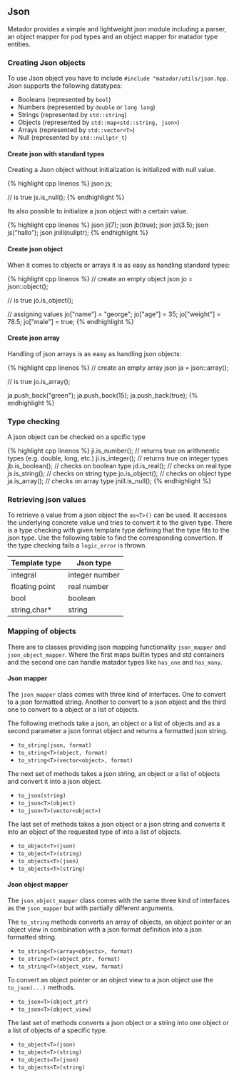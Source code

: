 ## Json

Matador provides a simple and lightweight json module including a parser, an object mapper for pod types and an object mapper for matador type entities.

### Creating Json objects

To use Json object you have to include ```#include "matador/utils/json.hpp```. Json supports the following datatypes:

- Booleans (represented by ```bool```)
- Numbers (represented by ```double``` or ```long long```)
- Strings (represented by ```std::string```)
- Objects (represented by ```std::map<std::string, json>```)
- Arrays (represented by ```std::vector<T>```)
- Null (represented by ```std::nullptr_t```)

#### Create json with standard types

Creating a Json object without initialization is initialized with null value.

{% highlight cpp linenos %}
json js;

// is true
js.is_null();
{% endhighlight %}

Its also possible to initialize a json object with a certain value.

{% highlight cpp linenos %}
json ji(7);
json jb(true);
json jd(3.5);
json js("hallo");
json jnill(nullptr);
{% endhighlight %}

#### Create json object

When it comes to objects or arrays it is as easy as handling standard types:

{% highlight cpp linenos %}
// create an empty object
json jo = json::object();

// is true
jo.is_object();

// assigning values
jo["name"] = "george";
jo["age"] = 35;
jo["weight"] = 78.5;
jo["male"] = true;
{% endhighlight %}

#### Create json array

Handling of json arrays is as easy as handling json objects:

{% highlight cpp linenos %}
// create an empty array
json ja = json::array();

// is true
jo.is_array();

ja.push_back("green");
ja.push_back(15);
ja.push_back(true);
{% endhighlight %}

### Type checking
A json object can be checked on a spcific type

{% highlight cpp linenos %}
ji.is_number(); // returns true on arithmentic types (e.g. double, long, etc.)
ji.is_integer(); // returns true on integer types
jb.is_boolean(); // checks on boolean type
jd.is_real(); // checks on real type
js.is_string(); // checks on string type
jo.is_object(); // checks on object type
ja.is_array(); // checks on array type
jnill.is_null();
{% endhighlight %}

### Retrieving json values

To retrieve a value from a json object the ```as<T>()``` can be used. It
accesses the underlying concrete value und tries to convert it to the
given type.
There is a type checking with given template type defining that the
type fits to the json type. Use the following table to find the
corresponding convertion. If the type checking fails a ```logic_error```
is thrown.

|Template type   |Json type     |
|----------------|--------------|
|integral        |integer number|
|floating point  |real number   |
|bool            |boolean       |
|string,char*    |string        |

### Mapping of objects

There are to classes providing json mapping functionality ```json_mapper``` and
```json_object_mapper```. Where the first maps builtin types and std containers
and the second one can handle matador types like ```has_one``` and ```has_many```.

#### Json mapper

The ```json_mapper``` class comes with three kind of interfaces. One to convert
to a json formatted string. Another to convert to a json object and the third one
to convert to a object or a list of objects.

The following methods take a json, an object or a list of objects and as a second
parameter a json format object and returns a formatted json string.

- ```to_string(json, format)```
- ```to_string<T>(object, format)```
- ```to_string<T>(vector<object>, format)```

The next set of methods takes a json string, an object or a list of objects and
convert it into a json object.

- ```to_json(string)```
- ```to_json<T>(object)```
- ```to_json<T>(vector<object>)```

The last set of methods takes a json object or a json string and converts it into
an object of the requested type of into a list of objects.

- ```to_object<T>(json)```
- ```to_object<T>(string)```
- ```to_objects<T>(json)```
- ```to_objects<T>(string)```

#### Json object mapper

The ```json_object_mapper``` class comes with the same three kind of interfaces as
the ```json_mapper``` but with partially different arguments.

The ```to_string``` methods converts an array of objects, an object pointer or an
object view in combination with a json format definition into a json formatted
string.

- ```to_string<T>(array<objects>, format)```
- ```to_string<T>(object_ptr, format)```
- ```to_string<T>(object_view, format)```

To convert an object pointer or an object view to a json object use the ```to_json(...)```
methods.

- ```to_json<T>(object_ptr)```
- ```to_json<T>(object_view)```

The last set of methods converts a json object or a string into one object or a list
of objects of a specific type.

- ```to_object<T>(json)```
- ```to_object<T>(string)```
- ```to_objects<T>(json)```
- ```to_objects<T>(string)```

